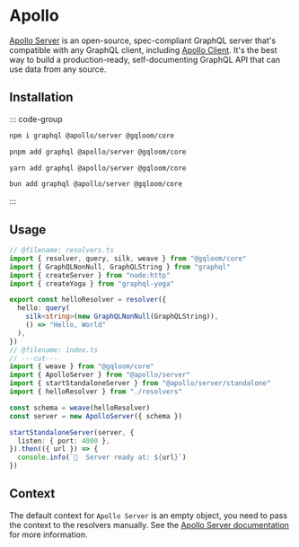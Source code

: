 # Apollo

[Apollo Server](https://www.apollographql.com/docs/apollo-server/) is an open-source, spec-compliant GraphQL server that's compatible with any GraphQL client, including [Apollo Client](https://www.apollographql.com/docs/react).
It's the best way to build a production-ready, self-documenting GraphQL API that can use data from any source.

## Installation

::: code-group
```sh [npm]
npm i graphql @apollo/server @gqloom/core
```
```sh [pnpm]
pnpm add graphql @apollo/server @gqloom/core
```
```sh [yarn]
yarn add graphql @apollo/server @gqloom/core
```
```sh [bun]
bun add graphql @apollo/server @gqloom/core
```
:::

## Usage
```ts twoslash
// @filename: resolvers.ts
import { resolver, query, silk, weave } from "@gqloom/core"
import { GraphQLNonNull, GraphQLString } from "graphql"
import { createServer } from "node:http"
import { createYoga } from "graphql-yoga"

export const helloResolver = resolver({
  hello: query(
    silk<string>(new GraphQLNonNull(GraphQLString)),
    () => "Hello, World"
  ),
})
// @filename: index.ts
// ---cut---
import { weave } from "@gqloom/core"
import { ApolloServer } from "@apollo/server"
import { startStandaloneServer } from "@apollo/server/standalone"
import { helloResolver } from "./resolvers"

const schema = weave(helloResolver)
const server = new ApolloServer({ schema })

startStandaloneServer(server, {
  listen: { port: 4000 },
}).then(({ url }) => {
  console.info(`🚀  Server ready at: ${url}`)
})
```

## Context

The default context for `Apollo Server` is an empty object, you need to pass the context to the resolvers manually.
See the [Apollo Server documentation](https://www.apollographql.com/docs/apollo-server/data/context) for more information.